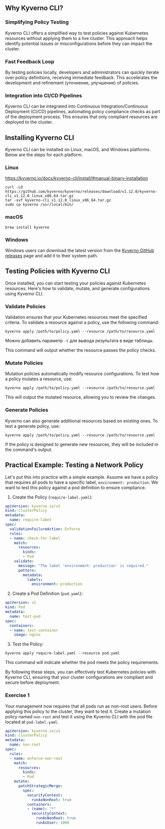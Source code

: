 ## Why Kyverno CLI?

### Simplifying Policy Testing

Kyverno CLI offers a simplified way to test policies against Kubernetes resources without applying them to a live cluster. This approach helps identify potential issues or misconfigurations before they can impact the cluster.

### Fast Feedback Loop

By testing policies locally, developers and administrators can quickly iterate over policy definitions, receiving immediate feedback. This accelerates the development and refinement (уточнение, улучшение) of policies.

### Integration into CI/CD Pipelines

Kyverno CLI can be integrated into Continuous Integration/Continuous Deployment (CI/CD) pipelines, automating policy compliance checks as part of the deployment process. This ensures that only compliant resources are deployed to the cluster.

## Installing Kyverno CLI

Kyverno CLI can be installed on Linux, macOS, and Windows platforms. Below are the steps for each platform.

### Linux

https://kyverno.io/docs/kyverno-cli/install/#manual-binary-installation

```shell
curl -LO https://github.com/kyverno/kyverno/releases/download/v1.12.0/kyverno-cli_v1.12.0_linux_x86_64.tar.gz
tar -xvf kyverno-cli_v1.12.0_linux_x86_64.tar.gz
sudo cp kyverno /usr/local/bin/
```

### macOS

```shell
brew install kyverno
```

### Windows

Windows users can download the latest version from the [Kyverno GitHub releases](https://github.com/kyverno/kyverno/releases) page and add it to their system path.

## Testing Policies with Kyverno CLI

Once installed, you can start testing your policies against Kubernetes resources. Here's how to validate, mutate, and generate configurations using Kyverno CLI.

### Validate Policies

Validation ensures that your Kubernetes resources meet the specified criteria. To validate a resource against a policy, use the following command:

```shell
kyverno apply /path/to/policy.yaml --resource /path/to/resource.yaml
```

Можно добавить параметр `-t` для вывода результата в виде таблицы.

This command will output whether the resource passes the policy checks.

### Mutate Policies

Mutation policies automatically modify resource configurations. To test how a policy mutates a resource, use:

```shell
kyverno apply /path/to/policy.yaml --resource /path/to/resource.yaml
```

This will output the mutated resource, allowing you to review the changes.

### Generate Policies

Kyverno can also generate additional resources based on existing ones. To test a generate policy, use:

```shell
kyverno apply /path/to/policy.yaml --resource /path/to/resource.yaml
```

If the policy is designed to generate new resources, they will be included in the command's output.

## Practical Example: Testing a Network Policy

Let's put this into practice with a simple example. Assume we have a policy that requires all pods to have a specific label, `environment: production`. We want to test this policy against a pod definition to ensure compliance.

1. Create the Policy (`require-label.yaml`):

```yaml
apiVersion: kyverno.io/v1
kind: ClusterPolicy
metadata:
  name: require-label
spec:
  validationFailureAction: Enforce
  rules:
  - name: check-for-label
    match:
      resources:
        kinds:
        - Pod
    validate:
      message: "The label 'environment: production' is required."
      pattern:
        metadata:
          labels:
            environment: production
```

2. Create a Pod Definition (`pod.yaml`):

```yaml
apiVersion: v1
kind: Pod
metadata:
  name: test-pod
spec:
  containers:
  - name: test-container
    image: nginx
```

3. Test the Policy:

```shell
kyverno apply require-label.yaml --resource pod.yaml
```

This command will indicate whether the pod meets the policy requirements.

By following these steps, you can effectively test Kubernetes policies with Kyverno CLI, ensuring that your cluster configurations are compliant and secure before deployment.

### Exercise 1

Your management now requires that all pods run as non-root users. Before applying this policy to the cluster, they want to test it. Create a mutation policy named `non-root` and test it using the Kyverno CLI with the pod file located at `pod-label.yaml`.

```yaml
apiVersion: kyverno.io/v1
kind: ClusterPolicy
metadata:
  name: non-root
spec:
  rules:
  - name: enforce-non-root
    match:
      resources:
        kinds:
        - Pod
    mutate:
      patchStrategicMerge:
        spec:
          securityContext:
            runAsNonRoot: true
          containers:
          - (name): "*"
            securityContext:
              runAsNonRoot: true
              runAsUser: 1000
```